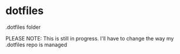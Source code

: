 # dotfiles
.dotfiles folder

PLEASE NOTE:
This is still in progress.
I'll have to change the way my .dotfiles repo is managed

